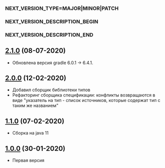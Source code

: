 ### NEXT_VERSION_TYPE=MAJOR|MINOR|PATCH
### NEXT_VERSION_DESCRIPTION_BEGIN
### NEXT_VERSION_DESCRIPTION_END
## [2.1.0](https://bitbucket.yamoney.ru/projects/BACKEND-TOOLS/repos/openapi-spec-bundler/pull-requests/1) (08-07-2020)

* Обновлена версия gradle 6.0.1 -> 6.4.1.

## [2.0.0]() (12-02-2020)

* Добавил сборщик библиотеки типов
* Рефакторинг сборщика спецификации: конфликты возвращаются в виде "указатель на тип - список источников, которые содержат тип с таким
же названием"

## [1.1.0]() (07-02-2020)

* Сборка на java 11

## [1.0.0]() (30-01-2020)

* Первая версия